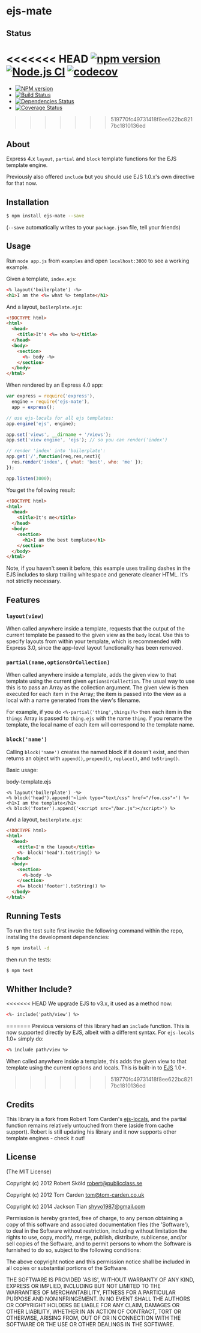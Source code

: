 # ejs-mate

## Status
<<<<<<< HEAD
[![npm version](https://badge.fury.io/js/ejs-mate.svg)](https://badge.fury.io/js/ejs-mate)
[![Node.js CI](https://github.com/JacksonTian/ejs-mate/actions/workflows/node.js.yml/badge.svg)](https://github.com/JacksonTian/ejs-mate/actions/workflows/node.js.yml)
[![codecov](https://codecov.io/gh/JacksonTian/ejs-mate/branch/master/graph/badge.svg?token=xQKwDgJpbe)](https://codecov.io/gh/JacksonTian/ejs-mate)
=======
- [![NPM version](https://badge.fury.io/js/ejs-mate.png)](http://badge.fury.io/js/ejs-mate)
- [![Build Status](https://travis-ci.org/JacksonTian/ejs-mate.png?branch=master)](https://travis-ci.org/JacksonTian/ejs-mate)
- [![Dependencies Status](https://david-dm.org/JacksonTian/ejs-mate.png)](https://david-dm.org/JacksonTian/ejs-mate)
- [![Coverage Status](https://coveralls.io/repos/JacksonTian/ejs-mate/badge.png)](https://coveralls.io/r/JacksonTian/ejs-mate)
>>>>>>> 519770fc49731418f8ee622bc8217bc1810136ed

## About

Express 4.x `layout`, `partial` and `block` template functions for the EJS template engine.

Previously also offered `include` but you should use EJS 1.0.x's own directive for that now.

## Installation

```bash
$ npm install ejs-mate --save
```

(`--save` automatically writes to your `package.json` file, tell your friends)

## Usage

Run `node app.js` from `examples` and open `localhost:3000` to see a working example.

Given a template, `index.ejs`:

```html
<% layout('boilerplate') -%>
<h1>I am the <%= what %> template</h1>
```

And a layout, `boilerplate.ejs`:

```html
<!DOCTYPE html>
<html>
  <head>
    <title>It's <%= who %></title>
  </head>
  <body>
    <section>
      <%- body -%>
    </section>
  </body>
</html>
```

When rendered by an Express 4.0 app:

```js
var express = require('express'),
  engine = require('ejs-mate'),
  app = express();

// use ejs-locals for all ejs templates:
app.engine('ejs', engine);

app.set('views', __dirname + '/views');
app.set('view engine', 'ejs'); // so you can render('index')

// render 'index' into 'boilerplate':
app.get('/',function(req,res,next){
  res.render('index', { what: 'best', who: 'me' });
});

app.listen(3000);
```

You get the following result:

```html
<!DOCTYPE html>
<html>
  <head>
    <title>It's me</title>
  </head>
  <body>
    <section>
      <h1>I am the best template</h1>
    </section>
  </body>
</html>
```

Note, if you haven't seen it before, this example uses trailing dashes in the EJS includes to slurp trailing whitespace and generate cleaner HTML. It's not strictly necessary.

## Features

### `layout(view)`

When called anywhere inside a template, requests that the output of the current template be passed to the given view as the `body` local. Use this to specify layouts from within your template, which is recommended with Express 3.0, since the app-level layout functionality has been removed.

### `partial(name,optionsOrCollection)`

When called anywhere inside a template, adds the given view to that template using the current given `optionsOrCollection`. The usual way to use this is to pass an Array as the collection argument. The given view is then executed for each item in the Array; the item is passed into the view as a local with a name generated from the view's filename.

For example, if you do `<%-partial('thing',things)%>` then each item in the `things` Array is passed to `thing.ejs` with the name `thing`. If you rename the template, the local name of each item will correspond to the template name.

### `block('name')`

Calling `block('name')` creates the named block if it doesn't exist, and then returns an object with `append()`, `prepend()`, `replace()`, and `toString()`.

Basic usage:

body-template.ejs
```
<% layout('boilerplate') -%>
<% block('head').append('<link type="text/css" href="/foo.css">') %>
<h1>I am the template</h1>
<% block('footer').append('<script src="/bar.js"></script>') %>
```

And a layout, `boilerplate.ejs`:

```html
<!DOCTYPE html>
<html>
  <head>
    <title>I'm the layout</title>
    <%- block('head').toString() %>
  </head>
  <body>
    <section>
      <%-body -%>
    </section>
    <%= block('footer').toString() %>
  </body>
</html>
```

## Running Tests

To run the test suite first invoke the following command within the repo, installing the development dependencies:

```bash
$ npm install -d
```

then run the tests:

```bash
$ npm test
```

## Whither Include?

<<<<<<< HEAD
We upgrade EJS to v3.x, it used as a method now:

```html
<%- include('path/view') %>
```

=======
Previous versions of this library had an `include` function. This is now supported directly by EJS, albeit with a different syntax. For `ejs-locals` 1.0+ simply do:

```html
<% include path/view %>
```

When called anywhere inside a template, this adds the given view to that template using the current options and locals. This is built-in to [EJS](https://github.com/visionmedia/ejs) 1.0+.

>>>>>>> 519770fc49731418f8ee622bc8217bc1810136ed
## Credits

This library is a fork from Robert Tom Carden's [ejs-locals](https://github.com/RandomEtc/ejs-locals), and the partial function remains relatively untouched from there (aside from cache support). Robert is still updating his library and it now supports other template engines - check it out!

## License

(The MIT License)

Copyright (c) 2012 Robert Sköld <robert@publicclass.se>

Copyright (c) 2012 Tom Carden <tom@tom-carden.co.uk>

Copyright (c) 2014 Jackson Tian <shyvo1987@gmail.com>

Permission is hereby granted, free of charge, to any person obtaining
a copy of this software and associated documentation files (the
'Software'), to deal in the Software without restriction, including
without limitation the rights to use, copy, modify, merge, publish,
distribute, sublicense, and/or sell copies of the Software, and to
permit persons to whom the Software is furnished to do so, subject to
the following conditions:

The above copyright notice and this permission notice shall be
included in all copies or substantial portions of the Software.

THE SOFTWARE IS PROVIDED 'AS IS', WITHOUT WARRANTY OF ANY KIND,
EXPRESS OR IMPLIED, INCLUDING BUT NOT LIMITED TO THE WARRANTIES OF
MERCHANTABILITY, FITNESS FOR A PARTICULAR PURPOSE AND NONINFRINGEMENT.
IN NO EVENT SHALL THE AUTHORS OR COPYRIGHT HOLDERS BE LIABLE FOR ANY
CLAIM, DAMAGES OR OTHER LIABILITY, WHETHER IN AN ACTION OF CONTRACT,
TORT OR OTHERWISE, ARISING FROM, OUT OF OR IN CONNECTION WITH THE
SOFTWARE OR THE USE OR OTHER DEALINGS IN THE SOFTWARE.
